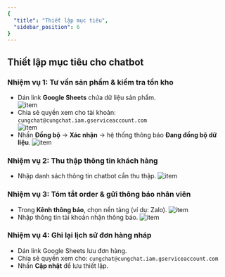 ```yaml
---
{
  "title": "Thiết lập mục tiêu",
  "sidebar_position": 6
}
---
```


## Thiết lập mục tiêu cho chatbot

### Nhiệm vụ 1: Tư vấn sản phẩm & kiểm tra tồn kho
- Dán link **Google Sheets** chứa dữ liệu sản phẩm.  
![item](/img/tutorial/thiet-lap-muc-tieu-1.png)
- Chia sẻ quyền xem cho tài khoản: `cungchat@cungchat.iam.gserviceaccount.com`  
![item](/img/tutorial/thiet-lap-muc-tieu-2.png)
- Nhấn **Đồng bộ** → **Xác nhận** → hệ thống thông báo **Đang đồng bộ dữ liệu**.
![item](/img/tutorial/thiet-lap-muc-tieu-3.png)

### Nhiệm vụ 2: Thu thập thông tin khách hàng
- Nhập danh sách thông tin chatbot cần thu thập.
![item](/img/tutorial/thiet-lap-muc-tieu-4.png)

### Nhiệm vụ 3: Tóm tắt order & gửi thông báo nhân viên
- Trong **Kênh thông báo**, chọn nền tảng (ví dụ: Zalo).
![item](/img/tutorial/thiet-lap-muc-tieu-5.png)
- Nhập thông tin tài khoản nhận thông báo.
![item](/img/tutorial/thiet-lap-muc-tieu-6.png)

### Nhiệm vụ 4: Ghi lại lịch sử đơn hàng nháp
- Dán link Google Sheets lưu đơn hàng.  
- Chia sẻ quyền xem cho: `cungchat@cungchat.iam.gserviceaccount.com`
- Nhấn **Cập nhật** để lưu thiết lập.

